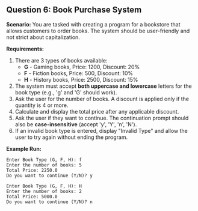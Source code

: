 ## Question 6: Book Purchase System

**Scenario:**
You are tasked with creating a program for a bookstore that allows customers to order books. The system should be user-friendly and not strict about capitalization.

**Requirements:**
1.  There are 3 types of books available:
    *   **G** - Gaming books, Price: 1200, Discount: 20%
    *   **F** - Fiction books, Price: 500, Discount: 10%
    *   **H** - History books, Price: 2500, Discount: 15%
2.  The system must accept **both uppercase and lowercase** letters for the book type (e.g., 'g' and 'G' should work).
3.  Ask the user for the number of books. A discount is applied only if the quantity is 4 or more.
4.  Calculate and display the total price after any applicable discount.
5.  Ask the user if they want to continue. The continuation prompt should also be **case-insensitive** (accept 'y', 'Y', 'n', 'N').
6.  If an invalid book type is entered, display "Invalid Type" and allow the user to try again without ending the program.

**Example Run:**
```
Enter Book Type (G, F, H): f
Enter the number of books: 5
Total Price: 2250.0
Do you want to continue (Y/N)? y

Enter Book Type (G, F, H): H
Enter the number of books: 2
Total Price: 5000.0
Do you want to continue (Y/N)? n
```
